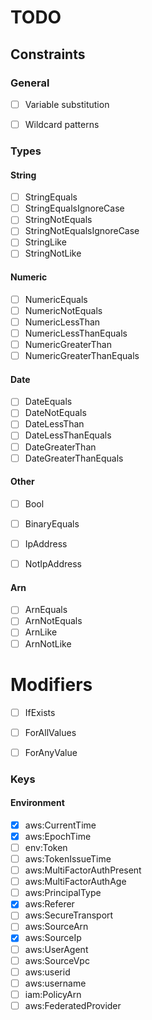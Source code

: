 # TODO


## Constraints

### General
- [ ] Variable substitution
- [ ] Wildcard patterns


### Types

#### String
- [ ] StringEquals
- [ ] StringEqualsIgnoreCase
- [ ] StringNotEquals
- [ ] StringNotEqualsIgnoreCase
- [ ] StringLike
- [ ] StringNotLike

#### Numeric

- [ ] NumericEquals
- [ ] NumericNotEquals
- [ ] NumericLessThan
- [ ] NumericLessThanEquals
- [ ] NumericGreaterThan
- [ ] NumericGreaterThanEquals

#### Date

- [ ] DateEquals
- [ ] DateNotEquals
- [ ] DateLessThan
- [ ] DateLessThanEquals
- [ ] DateGreaterThan
- [ ] DateGreaterThanEquals

#### Other

- [ ] Bool
- [ ] BinaryEquals
- [ ] IpAddress
- [ ] NotIpAddress


#### Arn

- [ ] ArnEquals
- [ ] ArnNotEquals
- [ ] ArnLike
- [ ] ArnNotLike

# Modifiers

- [ ] IfExists
- [ ] ForAllValues
- [ ] ForAnyValue


### Keys

#### Environment

- [x] aws:CurrentTime
- [x] aws:EpochTime
- [ ] env:Token  
- [ ] aws:TokenIssueTime
- [ ] aws:MultiFactorAuthPresent
- [ ] aws:MultiFactorAuthAge
- [ ] aws:PrincipalType
- [x] aws:Referer
- [ ] aws:SecureTransport
- [ ] aws:SourceArn
- [x] aws:SourceIp
- [ ] aws:UserAgent
- [ ] aws:SourceVpc
- [ ] aws:userid
- [ ] aws:username
- [ ] iam:PolicyArn
- [ ] aws:FederatedProvider